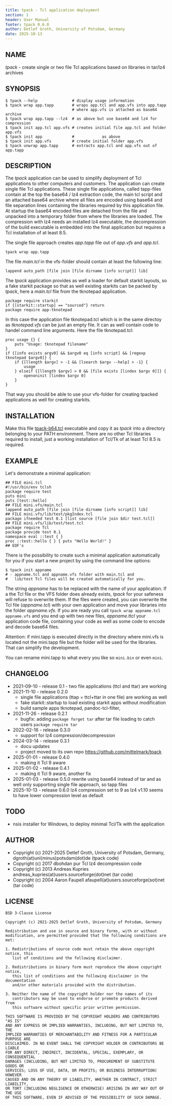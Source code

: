 ```yaml
---
title: tpack - Tcl application deployment
section: 1
header: User Manual
footer: tpack 0.6.0
author: Detlef Groth, University of Potsdam, Germany
date: 2025-10-13
---
```


## NAME 

_tpack_ - create single or two file Tcl applications based on libraries in tar/lz4 archives

## SYNOPSIS

```
$ tpack --help               # display usage information
$ tpack wrap app.tapp        # wraps app.tcl and app.vfs into app.tapp 
                             # where app.vfs is attached as base64 archive
$ tpack wrap app.tapp --lz4  # as above but use base64 and lz4 for compression
$ tpack init app.tcl app.vfs # creates initial file app.tcl and folder app.vfs
$ tpack init app             #            as above
$ tpack init app.vfs         # create initial folder app.vfs
$ tpack unwrap app.tapp      # extracts app.tcl and app.vfs out of app.tapp
```

## DESCRIPTION

The _tpack_ application can be used to simplify deployment of Tcl applications to other computers and customers.
The application can create single file Tcl applications. 
These single file applications, called tapp-files contain at the top the base64 / lz4 extraction code,
the main tcl script and an attached base64 archive where all files are encoded using base64 and file separation
lines containing the libraries required by this application file. At startup the base64 encoded files are
detached from the file and unpacked into a temporary folder from where the libraries are loaded. 
The compression with lz4 needs an installed lz4 executable, the decompression of
the build executable is embedded into the final application but requires a Tcl installation of at least 8.5.

The single file approach creates _app.tapp_ file out of _app.vfs_ and _app.tcl_.

```
tpack wrap app.tapp
```

The file _main.tcl_ in the vfs-folder should contain at least the following line:

```
lappend auto_path [file join [file dirname [info script]] lib]
```

The _tpack_ application provides as well a loader for default starkit layouts, so a fake starkit package so that 
as well existing starkits can be packed by _tpack_, here a _main.tcl_ file from the tknotepad application.

```
package require starkit
if {[starkit::startup] == "sourced"} return
package require app-tknotepad
```

In this case the application file tknotepad.tcl which is in the same directoy as _tknotepad.vfs_ can be just an empty file. It can as well contain code to handel command line arguments.
Here the file tknotepad.tcl:

```
proc usage {} {
    puts "Usage: tknotepad filename"
}
if {[info exists argv0] && $argv0 eq [info script] && [regexp tknotepad $argv0]} {
    if {[llength $argv] > -1 && [lsearch $argv --help] > -1} {
        usage
    } elseif {[llength $argv] > 0 && [file exists [lindex $argv 0]]} {
        openoninit [lindex $argv 0]
    }
}
```

That way you should be able to use your vfs-folder for creating tpacked applications
as well for creating starkits.

## INSTALLATION

Make this file [tpack-b64.tcl](https://raw.githubusercontent.com/mittelmark/tpack/refs/heads/main/tpack-b64.tcl)
executable and copy it as _tpack_ into a directory belonging to your
PATH environment. There are no other Tcl libraries required to install, just a working installation
of Tcl/Tk of at least Tcl 8.5 is required.

## EXAMPLE

Let's demonstrate a minimal application:

```
## FILE mini.tcl
#!/usr/bin/env tclsh
package require test
puts mini
puts [test::hello]
## FILE mini.vfs/main.tcl
lappend auto_path [file join [file dirname [info script]] lib]
## FILE mini.vfs/lib/test/pkgIndex.tcl
package ifneeded test 0.1 [list source [file join $dir test.tcl]]
## FILE mini.vfs/lib/test/test.tcl
package require Tcl
package provide test 0.1
namespace eval ::test { }
proc ::test::hello { } { puts "Hello World!" }
## EOF's
```
There is the possibility to create such a minimal application automatically for you if you start a new project
by using the command line options:

```
$ tpack init appname
# - appname.tcl and appname.vfs folder with main.tcl and
#   lib/test Tcl files will be created automatically for you.
```

The string _appname_ has to be replaced with the name of your application. 
If a the Tcl file or the VFS folder does already exists, _tpack_ for your safeness
will refuse to overwrite them. 
If the files were created, you can overwrite the Tcl file (_appname.tcl_)
with your own application and move your libraries into the folder 
_appname.vfs_.  If you are ready you call `tpack wrap appname.tcl appname.vfs` and 
you end up with two new files, _appname.ttcl_ your application code file, containing 
your code as well as some code to encode and decode base64 files.

Attention: if mini.tapp is executed directly in the directory where mini.vfs is 
located not the mini.tapp file but the folder will be used for the libraries. That can simplify the development.

You can rename mini.tapp to what every you like so `mini.bin` or even `mini`.

## CHANGELOG

- 2021-09-10 - release 0.1  - two file applications (ttcl and ttar) are working
- 2021-11-10 - release 0.2.0 
    - single file applications (ttap = ttcl+ttar in one file) are working as well
    - fake starkit::startup to load existing starkit apps without modification
    - build sample apps tknotepad, pandoc-tcl-filter, 
- 2021-11-26 - release 0.2.1 
    - bugfix: adding `package forget tar` after tar file loading to catch users `package require tar`
- 2022-02-16 - release 0.3.0
    - support for lz4 compression/decompression
- 2024-03-14 - release 0.3.1
    - docu updates
    - project moved to its own repo https://github.com/mittelmark/tpack
- 2025-01-01 - release 0.4.0
    - making it Tcl 9 aware
- 2025-01-02 - release 0.4.1
    - making it Tcl 9 aware, another fix
- 2025-01-03 - release 0.5.0 rewrite using base64 instead of tar and as well only supporting single file
               approach, so tapp files
- 2025-10-13 - release 0.6.0 lz4 compression set to 9 as lz4 v1.10 seems to have
               lower compression level as default

## TODO

- nsis installer for Windows, to deploy minimal Tcl/Tk with the application

## AUTHOR

  - Copyright (c) 2021-2025 Detlef Groth, University of Potsdam, Germany, dgroth(at)uni(minus)potsdam(dot)de (tpack code)
  - Copyright (c) 2017 dbohdan pur Tcl lz4 decompression code
  - Copyright (c) 2013 Andreas Kupries andreas_kupries(at)users.sourceforge(dot)net (tar code)
  - Copyright (c) 2004 Aaron Faupell afaupell(at)users.sourceforge(sot)net (tar code)

## LICENSE

```
BSD 3-Clause License

Copyright (c) 2021-2025 Detlef Groth, University of Potsdam, Germany

Redistribution and use in source and binary forms, with or without
modification, are permitted provided that the following conditions are met:

1. Redistributions of source code must retain the above copyright notice, this
   list of conditions and the following disclaimer.

2. Redistributions in binary form must reproduce the above copyright notice,
   this list of conditions and the following disclaimer in the documentation
   and/or other materials provided with the distribution.

3. Neither the name of the copyright holder nor the names of its
   contributors may be used to endorse or promote products derived from
   this software without specific prior written permission.

THIS SOFTWARE IS PROVIDED BY THE COPYRIGHT HOLDERS AND CONTRIBUTORS "AS IS"
AND ANY EXPRESS OR IMPLIED WARRANTIES, INCLUDING, BUT NOT LIMITED TO, THE
IMPLIED WARRANTIES OF MERCHANTABILITY AND FITNESS FOR A PARTICULAR PURPOSE ARE
DISCLAIMED. IN NO EVENT SHALL THE COPYRIGHT HOLDER OR CONTRIBUTORS BE LIABLE
FOR ANY DIRECT, INDIRECT, INCIDENTAL, SPECIAL, EXEMPLARY, OR CONSEQUENTIAL
DAMAGES (INCLUDING, BUT NOT LIMITED TO, PROCUREMENT OF SUBSTITUTE GOODS OR
SERVICES; LOSS OF USE, DATA, OR PROFITS; OR BUSINESS INTERRUPTION) HOWEVER
CAUSED AND ON ANY THEORY OF LIABILITY, WHETHER IN CONTRACT, STRICT LIABILITY,
OR TORT (INCLUDING NEGLIGENCE OR OTHERWISE) ARISING IN ANY WAY OUT OF THE USE
OF THIS SOFTWARE, EVEN IF ADVISED OF THE POSSIBILITY OF SUCH DAMAGE.
```

